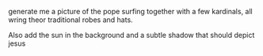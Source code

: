 generate me a picture of the pope surfing together with a few kardinals, all wring theor traditional robes and hats.

Also add the sun in the background and a subtle shadow that should depict jesus